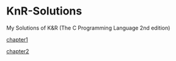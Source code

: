 # KnR-Solutions
My Solutions of K&amp;R (The C Programming Language 2nd edition)

[chapter1](https://github.com/siyaoZHANG/KnR-Solutions/tree/master/chapter1)

[chapter2](https://github.com/siyaoZHANG/KnR-Solutions/tree/master/chapter2)
